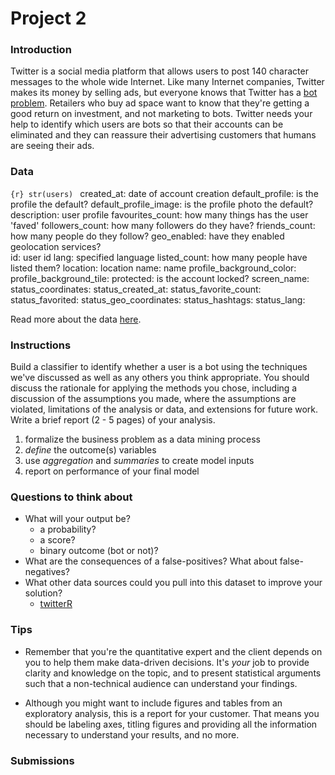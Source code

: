 # Project 2

### Introduction

Twitter is a social media platform that allows users to post 140 character messages to the whole wide Internet. Like many Internet companies, Twitter makes its money by selling ads, but everyone knows that Twitter has a [bot problem](http://www.wsj.com/articles/SB10001424052702304607104579212122084821400). Retailers who buy ad space want to know that they're getting a good return on investment, and not marketing to bots. Twitter needs your help to identify which users are bots so that their accounts can be eliminated and they can reassure their advertising customers that humans are seeing their ads.

### Data 

``{r}
str(users)
``
created_at: date of account creation
default_profile: is the profile the default?
default_profile_image: is the profile photo the default?
description: user profile 
favourites_count: how many things has the user 'faved'
followers_count: how many followers do they have?
friends_count: how many people do they follow?
geo_enabled: have they enabled geolocation services?         
id: user id 
lang: specified language 
listed_count: how many people have listed them?
location: location
name: name
profile_background_color: 
profile_background_tile:
protected: is the account locked?
screen_name:
status_coordinates:
status_created_at:
status_favorite_count:
status_favorited:
status_geo_coordinates:
status_hashtags:
status_lang:

Read more about the data [here](https://dev.twitter.com/rest/public).

### Instructions

Build a classifier to identify whether a user is a bot using the techniques we've discussed as well as any others you think appropriate. You should discuss the rationale for applying the methods you chose, including a discussion of the assumptions you made, where the assumptions are violated, limitations of the analysis or data, and extensions for future work. Write a brief report (2 - 5 pages) of your analysis.

1. formalize the business problem as a data mining process
2. *define* the outcome(s) variables
3. use *aggregation* and *summaries* to create model inputs
4. report on performance of your final model

### Questions to think about

* What will your output be?
  * a probability?
  * a score?
  * binary outcome (bot or not)?
* What are the consequences of a false-positives? What about false-negatives?
* What other data sources could you pull into this dataset to improve your solution?
  * [twitterR](http://geoffjentry.hexdump.org/twitteR.pdf) 

### Tips

* Remember that you're the quantitative expert and the client depends on you to help them make data-driven decisions.  It's *your* job to provide clarity and knowledge on the topic, and to present statistical arguments such that a non-technical audience can understand your findings. 

* Although you might want to include figures and tables from an exploratory analysis, this is a report for your customer.  That means you should be labeling axes, titling figures and providing all the information necessary to understand your results, and no more.

### Submissions
